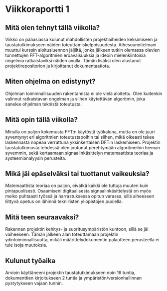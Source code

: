 # Viikkoraportti 1

## Mitä olen tehnyt tällä viikolla?
Viikko on pääasiassa kulunut mahdollisten projektiaiheiden keksimiseen ja taustatutkimukseen näiden toteuttamiskelpoisuudesta. Aihesuunnitelmani muuttui kurssin aloitusluennon jäljiltä, jonka jälkeen tutkin olemassa olevien tunnettujen FFT-algoritmien eroavaisuuksia ja ideoin mielenkiintoisia ongelmia ratkaistaviksi näiden avulla. Tämän lisäksi olen alustanut projektirepositorion ja kirjoittanut dokumentaatiota.

## Miten ohjelma on edistynyt?
Ohjelman toiminnallisuuden rakentamista ei ole vielä aloitettu. Olen kuitenkin valinnut ratkaistavan ongelman ja siihen käytettävän algoritmin, joka sanelee ohjelman teknistä toteutusta.

## Mitä opin tällä viikolla?
Minulla on paljon kokemusta FFT:n käytöstä työkaluna, mutta en ole juuri syventynyt eri algoritmien toteutustapoihin tai siihen, mikä oikeasti tekee laskennasta nopeaa verrattuna yksinkertaisen DFT:n laskemiseen. Projektin taustatutkimusta tehdessä olen joutunut perehtymään algoritmeihin hieman syvemmin, sekä kertaamaan signaalinkäsittelyn matemaattista teoriaa ja systeemianalyysin perusteita.

## Mikä jäi epäselväksi tai tuottanut vaikeuksia?
Matemaattista teoriaa on paljon, eivätkä kaikki ole tuttuja muuten kuin pintapuolisesti. Osaamiseni digitaalisesta signaalinkäsittelystä on myös melko puhtaasti työssä ja harrastuksessa opitun varassa, sillä aiheeseen liittyvä opetus on lähinnä teknillisten yliopistojen puolella.

## Mitä teen seuraavaksi?
Rakennan projektin kehitys- ja suoritusympäristön kuntoon, sillä se jäi vaiheeseen. Tämän jälkeen alan toteuttamaan projektin ydintoiminnallisuutta, mikäli määrittelydokumentin palautteen perusteella ei tule isoja muutoksia.

## Kulunut työaika
Arvioin käyttäneeni projektin taustatutkimukseen noin 16 tuntia, dokumenttien kirjoitukseen 2 tuntia ja ympäristön/versionhallinnan pystytykseen vajaan tunnin. 

